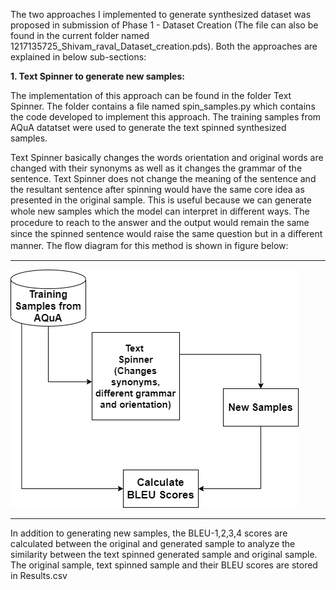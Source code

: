 The two approaches I implemented to generate synthesized dataset was proposed in submission of Phase 1 - Dataset Creation (The file can also be found in the current folder named 1217135725_Shivam_raval_Dataset_creation.pds). Both the approaches are explained in below sub-sections:

**1. Text Spinner to generate new samples:**

The implementation of this approach can be found in the folder Text Spinner. The folder contains a file named spin_samples.py which contains the code developed to implement this approach. The training samples from AQuA datatset were used to generate the text spinned synthesized samples.

Text Spinner basically changes the words orientation and original words are changed with their synonyms as well as it changes the grammar of the sentence. Text Spinner does not change the meaning of the sentence and the resultant sentence after spinning would have the same core idea as presented in the original sample. This is useful because we can generate whole new samples which the model can interpret in diﬀerent ways. The procedure to reach to the answer and the output would remain the same since the spinned sentence would raise the same question but in a diﬀerent manner. The ﬂow diagram for this method is shown in figure below: 

---

![](./img/ap_1.png)

---

In addition to generating new samples, the BLEU-1,2,3,4 scores are calculated between the original and generated sample to analyze the similarity between the text spinned generated sample and original sample. The original sample, text spinned sample and their BLEU scores are stored in Results.csv

